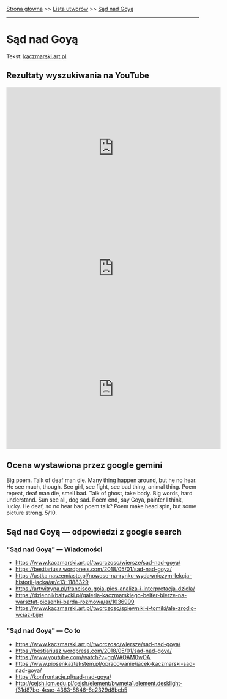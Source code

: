 [Strona główna](../index.md) >> [Lista utworów](../list.md) >> [Sąd nad Goyą](583.md)

---

# Sąd nad Goyą

Tekst: [kaczmarski.art.pl](https://www.kaczmarski.art.pl/tworczosc/wiersze/sad-nad-goya/)

## Rezultaty wyszukiwania na YouTube

<iframe width="560" height="315" src="https://www.youtube.com/embed/gqWAOAM0wOA?si=IdontcarewhotheIRSsendsImnotpayingtaxes" title="YouTube video player" frameborder="0" allow="accelerometer; autoplay; clipboard-write; encrypted-media; gyroscope; picture-in-picture; web-share" referrerpolicy="strict-origin-when-cross-origin" allowfullscreen></iframe>

<iframe width="560" height="315" src="https://www.youtube.com/embed/SDfEbp8iFgs?si=IdontcarewhotheIRSsendsImnotpayingtaxes" title="YouTube video player" frameborder="0" allow="accelerometer; autoplay; clipboard-write; encrypted-media; gyroscope; picture-in-picture; web-share" referrerpolicy="strict-origin-when-cross-origin" allowfullscreen></iframe>

<iframe width="560" height="315" src="https://www.youtube.com/embed/T0d4qeOLano?si=IdontcarewhotheIRSsendsImnotpayingtaxes" title="YouTube video player" frameborder="0" allow="accelerometer; autoplay; clipboard-write; encrypted-media; gyroscope; picture-in-picture; web-share" referrerpolicy="strict-origin-when-cross-origin" allowfullscreen></iframe>

## Ocena wystawiona przez google gemini

Big poem. Talk of deaf man die. Many thing happen around, but he no hear. He see much, though. See girl, see fight, see bad thing, animal thing. Poem repeat, deaf man die, smell bad. Talk of ghost, take body. Big words, hard understand. Sun see all, dog sad. Poem end, say Goya, painter I think, lucky. He deaf, so no hear bad poem talk? Poem make head spin, but some picture strong. 5/10.


## Sąd nad Goyą — odpowiedzi z google search

### "Sąd nad Goyą" — Wiadomości

- <https://www.kaczmarski.art.pl/tworczosc/wiersze/sad-nad-goya/>
- <https://bestiariusz.wordpress.com/2018/05/01/sad-nad-goya/>
- <https://ustka.naszemiasto.pl/nowosc-na-rynku-wydawniczym-lekcja-historii-jacka/ar/c13-1188329>
- <https://artwitryna.pl/francisco-goia-pies-analiza-i-interpretacja-dziela/>
- <https://dziennikbaltycki.pl/galeria-kaczmarskiego-belfer-bierze-na-warsztat-piosenki-barda-rozmowa/ar/1036999>
- <https://www.kaczmarski.art.pl/tworczosc/spiewniki-i-tomiki/ale-zrodlo-wciaz-bije/>

### "Sąd nad Goyą" — Co to

- <https://www.kaczmarski.art.pl/tworczosc/wiersze/sad-nad-goya/>
- <https://bestiariusz.wordpress.com/2018/05/01/sad-nad-goya/>
- <https://www.youtube.com/watch?v=gqWAOAM0wOA>
- <https://www.piosenkaztekstem.pl/opracowanie/jacek-kaczmarski-sad-nad-goya/>
- <https://konfrontacje.pl/sad-nad-goya/>
- <http://cejsh.icm.edu.pl/cejsh/element/bwmeta1.element.desklight-f31d87be-4eae-4363-8846-6c2329d8bcb5>

